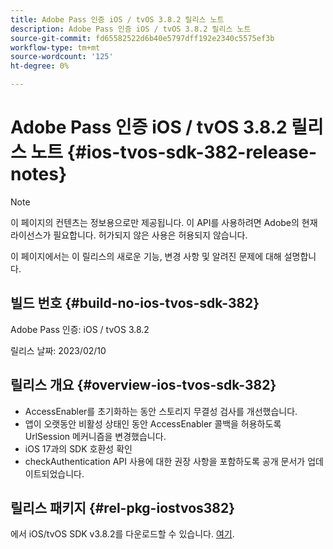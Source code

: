 ```yaml
---
title: Adobe Pass 인증 iOS / tvOS 3.8.2 릴리스 노트
description: Adobe Pass 인증 iOS / tvOS 3.8.2 릴리스 노트
source-git-commit: fd65582522d6b40e5797dff192e2340c5575ef3b
workflow-type: tm+mt
source-wordcount: '125'
ht-degree: 0%

---
```


# Adobe Pass 인증 iOS / tvOS 3.8.2 릴리스 노트 {#ios-tvos-sdk-382-release-notes}

>[!NOTE]
>
>이 페이지의 컨텐츠는 정보용으로만 제공됩니다. 이 API를 사용하려면 Adobe의 현재 라이선스가 필요합니다. 허가되지 않은 사용은 허용되지 않습니다.

이 페이지에서는 이 릴리스의 새로운 기능, 변경 사항 및 알려진 문제에 대해 설명합니다.

## 빌드 번호 {#build-no-ios-tvos-sdk-382}

Adobe Pass 인증: iOS / tvOS 3.8.2

릴리스 날짜: 2023/02/10



## 릴리스 개요 {#overview-ios-tvos-sdk-382}

* AccessEnabler를 초기화하는 동안 스토리지 무결성 검사를 개선했습니다.
* 앱이 오랫동안 비활성 상태인 동안 AccessEnabler 콜백을 허용하도록 UrlSession 메커니즘을 변경했습니다.
* iOS 17과의 SDK 호환성 확인
* checkAuthentication API 사용에 대한 권장 사항을 포함하도록 공개 문서가 업데이트되었습니다.


## 릴리스 패키지 {#rel-pkg-iostvos382}

에서 iOS/tvOS SDK v3.8.2를 다운로드할 수 있습니다. [여기](https://tve.zendesk.com/hc/en-us/articles/204963209-iOS-tvOS-Native-AccessEnabler-Library).
